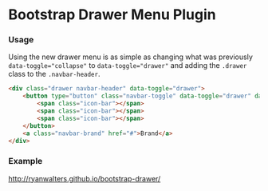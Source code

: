 # Bootstrap Drawer Menu Plugin

### Usage

Using the new drawer menu is as simple as changing what was previously `data-toggle="collapse"` to `data-toggle="drawer"` and adding the `.drawer` class to the `.navbar-header`.

```html
<div class="drawer navbar-header" data-toggle="drawer">
    <button type="button" class="navbar-toggle" data-toggle="drawer" data-target=".navbar-responsive-collapse">
        <span class="icon-bar"></span>
        <span class="icon-bar"></span>
        <span class="icon-bar"></span>
    </button>
    <a class="navbar-brand" href="#">Brand</a>
</div>
```

### Example

http://ryanwalters.github.io/bootstrap-drawer/

